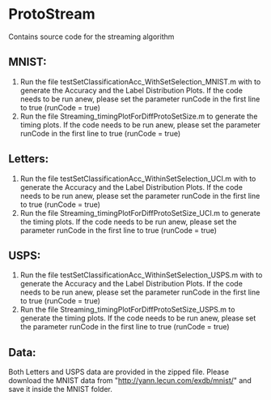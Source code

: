 # ProtoStream
Contains source code for the streaming algorithm

MNIST:
------
1. Run the file testSetClassificationAcc_WithSetSelection_MNIST.m with to generate the Accuracy and the Label Distribution Plots. If the code needs to be run anew, please set the parameter runCode in the first line to true (runCode = true) 
2. Run the file Streaming_timingPlotForDiffProtoSetSize.m to generate the timing plots. If the code needs to be run anew, please set the parameter runCode in the first line to true (runCode = true) 

Letters:
-------
1. Run the file testSetClassificationAcc_WithinSetSelection_UCI.m with to generate the Accuracy and the Label Distribution Plots. If the code needs to be run anew, please set the parameter runCode in the first line to true (runCode = true) 
2. Run the file Streaming_timingPlotForDiffProtoSetSize_UCI.m to generate the timing plots. If the code needs to be run anew, please set the parameter runCode in the first line to true (runCode = true)

USPS:
-----
1. Run the file testSetClassificationAcc_WithinSetSelection_USPS.m with to generate the Accuracy and the Label Distribution Plots. If the code needs to be run anew, please set the parameter runCode in the first line to true (runCode = true) 
2. Run the file Streaming_timingPlotForDiffProtoSetSize_USPS.m to generate the timing plots. If the code needs to be run anew, please set the parameter runCode in the first line to true (runCode = true)

Data:
-----
Both Letters and USPS data are provided in the zipped file.
Please download the MNIST data from "http://yann.lecun.com/exdb/mnist/" and save it inside the MNIST folder.
